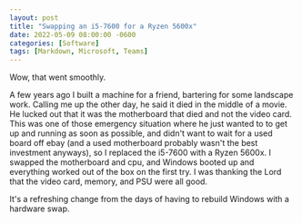 ```yaml
---
layout: post
title: "Swapping an i5-7600 for a Ryzen 5600x"
date: 2022-05-09 08:00:00 -0600
categories: [Software]
tags: [Markdown, Microsoft, Teams]
---
```


Wow, that went smoothly.

A few years ago I built a machine for a friend, bartering for some landscape work. Calling me up the other day, he said it died in the middle of a movie. He lucked out that it was the motherboard that died and not the video card. This was one of those emergency situation where he just wanted to to get up and running as soon as possible, and didn't want to wait for a used board off ebay (and a used motherboard probably wasn't the best investment anyways), so I replaced the i5-7600 with a Ryzen 5600x. I swapped the motherboard and cpu, and Windows booted up and everything worked out of the box on the first try. I was thanking the Lord that the video card, memory, and PSU were all good.

It's a refreshing change from the days of having to rebuild Windows with a hardware swap.
